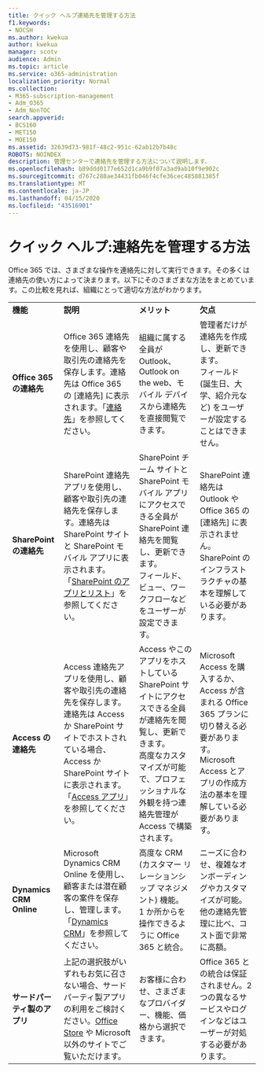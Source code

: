 ```yaml
---
title: クイック ヘルプ連絡先を管理する方法
f1.keywords:
- NOCSH
ms.author: kwekua
author: kwekua
manager: scotv
audience: Admin
ms.topic: article
ms.service: o365-administration
localization_priority: Normal
ms.collection:
- M365-subscription-management
- Adm_O365
- Adm_NonTOC
search.appverid:
- BCS160
- MET150
- MOE150
ms.assetid: 32639d73-981f-48c2-951c-62ab12b7b48c
ROBOTS: NOINDEX
description: 管理センターで連絡先を管理する方法について説明します。
ms.openlocfilehash: b89ddd0177e652d1ca9b9f07a3ad9ab10f9e902c
ms.sourcegitcommit: d767c288ae34431fb046f4cfe36cec485881385f
ms.translationtype: MT
ms.contentlocale: ja-JP
ms.lasthandoff: 04/15/2020
ms.locfileid: "43516901"
---
```

# <a name="quick-help-ways-to-manage-contacts"></a>クイック ヘルプ:連絡先を管理する方法

Office 365 では、さまざまな操作を連絡先に対して実行できます。その多くは連絡先の使い方によって決まります。以下にそのさまざまな方法をまとめています。この比較を見れば、組織にとって適切な方法がわかります。
  
|||||
|:-----|:-----|:-----|:-----|
|**機能** <br/> |**説明** <br/> |**メリット** <br/> |**欠点** <br/> |
|**Office 365 の連絡先** <br/> |Office 365 連絡先を使用し、顧客や取引先の連絡先を保存します。連絡先は Office 365 の [連絡先] に表示されます。「[連絡先](contacts.md)」を参照してください。    <br/> |組織に属する全員が Outlook、Outlook on the web、モバイル デバイスから連絡先を直接閲覧できます。  <br/> |管理者だけが連絡先を作成し、更新できます。  <br/> フィールド (誕生日、大学、紹介元など) をユーザーが設定することはできません。  <br/> |
|**SharePoint の連絡先** <br/> |SharePoint 連絡先アプリを使用し、顧客や取引先の連絡先を保存します。連絡先は SharePoint サイトと SharePoint モバイル アプリに表示されます。「[SharePoint のアプリとリスト](https://support.office.com/article/0a1c3ace-def0-44af-b225-cfa8d92c52d7.aspx)」を参照してください。  <br/> |SharePoint チーム サイトと SharePoint モバイル アプリにアクセスできる全員が SharePoint 連絡先を閲覧し、更新できます。  <br/> フィールド、ビュー、ワークフローなどをユーザーが設定できます。  <br/> |SharePoint 連絡先は Outlook や Office 365 の [連絡先] に表示されません。  <br/> SharePoint のインフラストラクチャの基本を理解している必要があります。  <br/> |
|**Access の連絡先** <br/> |Access 連絡先アプリを使用し、顧客や取引先の連絡先を保存します。連絡先は Access か SharePoint サイトでホストされている場合、Access か SharePoint サイトに表示されます。「[Access アプリ](https://support.office.com/article/25f3ab3e-510d-44b0-accf-b976c0813e71.aspx)」を参照してください。  <br/> |Access やこのアプリをホストしている SharePoint サイトにアクセスできる全員が連絡先を閲覧し、更新できます。  <br/> 高度なカスタマイズが可能で、プロフェッショナルな外観を持つ連絡先管理が Access で構築されます。  <br/> |Microsoft Access を購入するか、Access が含まれる Office 365 プランに切り替える必要があります。  <br/> Microsoft Access とアプリの作成方法の基本を理解している必要があります。  <br/> |
|**Dynamics CRM Online** <br/> |Microsoft Dynamics CRM Online を使用し、顧客または潜在顧客の案件を保存し、管理します。「[Dynamics CRM](https://dynamics.microsoft.com)」を参照してください。  <br/> |高度な CRM (カスタマー リレーションシップ マネジメント) 機能。  <br/> 1 か所からを操作できるように Office 365 と統合。  <br/> |ニーズに合わせ、複雑なオンボーディングやカスタマイズが可能。  <br/> 他の連絡先管理に比べ、コスト面で非常に高額。  <br/> |
|**サードパーティ製のアプリ** <br/> |上記の選択肢がいずれもお気に召さない場合、サードパーティ製アプリの利用をご検討ください。[Office Store](https://store.office.com) や Microsoft 以外のサイトでご覧いただけます。  <br/> |お客様に合わせ、さまざまなプロバイダー、機能、価格から選択できます。  <br/> |Office 365 との統合は保証されません。2 つの異なるサービスやログインなどはユーザーが対処する必要があります。  <br/> |
   

